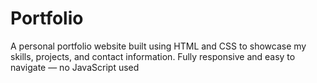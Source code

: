 # Portfolio
A personal portfolio website built using HTML and CSS to showcase my skills, projects, and contact information. Fully responsive and easy to navigate — no JavaScript used
